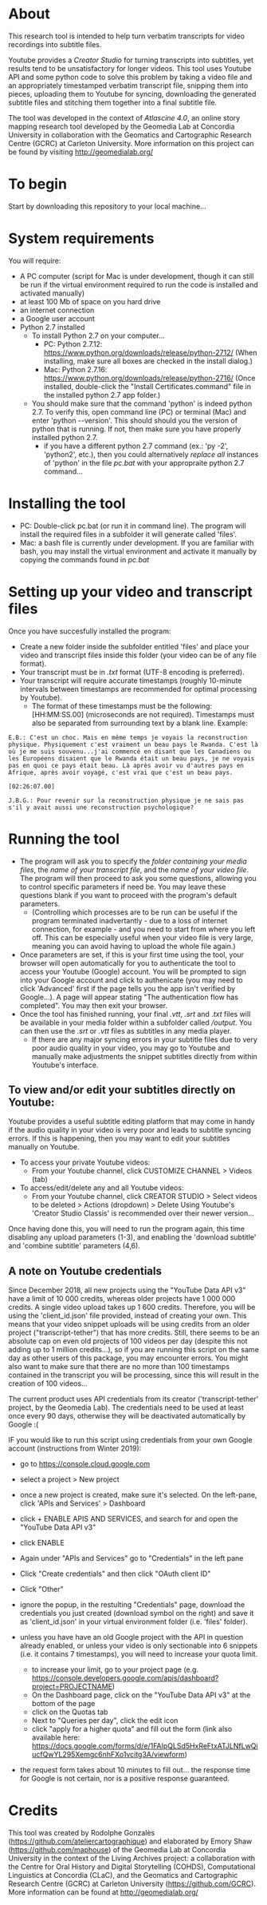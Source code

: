 About
=====

This research tool is intended to help turn verbatim transcripts for video recordings into subtitle files.

Youtube provides a *Creator Studio* for turning transcripts into subtitles, yet results tend to be unsatisfactory for longer videos. This tool uses Youtube API and some python code to solve this problem by taking a video file and an appropriately timestamped verbatim transcript file, snipping them into pieces, uploading them to Youtube for syncing, downloading the generated subtitle files and stitching them together into a final subtitle file.

The tool was developed in the context of *_Atlascine 4.0_*, an online story mapping research tool developed by the Geomedia Lab at Concordia University in collaboration with the Geomatics and Cartographic Research Centre (GCRC) at Carleton University. More information on this project can be found by visiting http://geomedialab.org/

To begin
========

Start by downloading this repository to your local machine...

System requirements
===================

You will require:
- A PC computer (script for Mac is under development, though it can still be run if the virtual environment required to run the code is installed and activated manually)
- at least 100 Mb of space on you hard drive
- an internet connection
- a Google user account
- Python 2.7 installed
	- To install Python 2.7 on your computer...
		- PC:	Python 2.7.12: https://www.python.org/downloads/release/python-2712/ (When installing, make sure all boxes are checked in the install dialog.)
		- Mac:	Python 2.7.16: https://www.python.org/downloads/release/python-2716/ (Once installed, double-click the "Install Certificates.command" file in the installed python 2.7 app folder.)
	- You should make sure that the command 'python' is indeed python 2.7. To verify this, open command line (PC) or terminal (Mac) and enter 'python --version'. This should should you the version of python that is running. If not, then make sure you have properly installed python 2.7.
		- if you have a different python 2.7 command (ex.: 'py -2', 'python2', etc.), then you could alternatively *replace all* instances of 'python' in the file *pc.bat* with your appropraite python 2.7 command...

Installing the tool
===================

- PC: Double-click pc.bat (or run it in command line). The program will install the required files in a subfolder it will generate called 'files'.
- Mac: a bash file is currently under development. If you are familiar with bash, you may install the virtual environment and activate it manually by copying the commands found in *pc.bat*

Setting up your video and transcript files
==========================================

Once you have succesfully installed the program:
- Create a new folder inside the subfolder entitled 'files' and place your video and transcript files inside this folder (your video can be of any file format).
- Your transcript must be in *.txt* format (UTF-8 encoding is preferred).
- Your transcript will require accurate timestamps (roughly 10-minute intervals between timestamps are recommended for optimal processing by Youtube).
	- The format of these timestamps must be the following: [HH:MM:SS.00] (microseconds are not required). Timestamps must also be separated from surrounding text by a blank line. Example:
```
E.B.: C'est un choc. Mais en même temps je voyais la reconstruction physique. Physiquement c'est vraiment un beau pays le Rwanda. C'est là où je me suis souvenu...j'ai commencé en disant que les Canadiens ou les Européens disaient que le Rwanda était un beau pays, je ne voyais pas en quoi ce pays était beau. Là après avoir vu d'autres pays en Afrique, après avoir voyagé, c'est vrai que c'est un beau pays.

[02:26:07.00]

J.B.G.: Pour revenir sur la reconstruction physique je ne sais pas s'il y avait aussi une reconstruction psychologique?
```

Running the tool
================

- The program will ask you to specify the *folder containing your media files*, the *name of your transcript file*, and the *name of your video file*. The program will then proceed to ask you some questions, allowing you to control specific parameters if need be. You may leave these questions blank if you want to proceed with the program's default parameters.
	- (Controlling which processes are to be run can be useful if the program terminated inadvertantly - due to a loss of internet connection, for example - and you need to start from where you left off. This can be especially useful when your video file is very large, meaning you can avoid having to upload the whole file again.)
- Once parameters are set, if this is your first time using the tool, your browser will open automatically for you to authenticate the tool to access your Youtube (Google) account. You will be prompted to sign into your Google account and click to authenicate (you may need to click 'Advanced' first if the page tells you the app isn't verified by Google...). A page will appear stating "The authentication flow has completed". You may then exit your browser.
- Once the tool has finished running, your final *.vtt*, *.srt* and *.txt* files will be available in your media folder within a subfolder called */output*. You can then use the *.srt* or *.vtt* files as subtitles in any media player.
	- If there are any major syncing errors in your subtitle files due to very poor audio quality in your video, you may go to Youtube and manually make adjustments the snippet subtitles directly from within Youtube's interface.

	

To view and/or edit your subtitles directly on Youtube:
-------------------------------------------------------

Youtube provides a useful subtitle editing platform that may come in handy if the audio quality in your video is very poor and leads to subtitle syncing errors. If this is happening, then you may want to edit your subtitles manually on Youtube.

- To access your private Youtube videos:
	- From your Youtube channel, click CUSTOMIZE CHANNEL > Videos (tab)
- To access/edit/delete any and all Youtube videos:
	- From your Youtube channel, click CREATOR STUDIO > Select videos to be deleted > Actions (dropdown) > Delete
Using Youtube's 'Creator Studio Classis' is recommended over their newer version...

Once having done this, you will need to run the program again, this time disabling any upload parameters (1-3), and enabling the 'download subtitle' and 'combine subtitle' parameters (4,6).

A note on Youtube credentials
-----------------------------

Since December 2018, all new projects using the "YouTube Data API v3" have a limit of 10 000 credits, whereas older projects have 1 000 000 credits. A single video upload takes up 1 600 credits. Therefore, you will be using the 'client_id.json' file provided, instead of creating your own. This means that your video snippet uploads will be using credits from an older project ("transcript-tether") that has more credits. Still, there seems to be an absolute cap on even old projects of 100 videos per day (despite this not adding up to 1 million credits...), so if you are running this script on the same day as other users of this package, you may encounter errors. You might also want to make sure that there are no more than 100 timestamps contained in the transcript you will be processing, since this will result in the creation of 100 videos...

The current product uses API credentials from its creator ('transcript-tether' project, by the Geomedia Lab). The credentials need to be used at least once every 90 days, otherwise they will be deactivated automatically by Google :(

IF you would like to run this script using credentials from your own Google account (instructions from Winter 2019):

- go to https://console.cloud.google.com
- select a project > New project
- once a new project is created, make sure it's selected. On the left-pane, click 'APIs and Services' > Dashboard
- click + ENABLE APIS AND SERVICES, and search for and open the "YouTube Data API v3"
- click ENABLE
- Again under "APIs and Services" go to "Credentials" in the left pane
- Click "Create credentials" and then click "OAuth client ID"
- Click "Other"
- ignore the popup, in the restulting "Credentials" page, download the credentials you just created (download symbol on the right) and save it as 'client_id.json' in your virtual environment folder (i.e. 'files' folder).

- unless you have have an old Google project with the API in question already enabled, or unless your video is only sectionable into 6 snippets (i.e. it contains 7 timestamps), you will need to increase your quota limit.
	- to increase your limit, go to your project page (e.g. https://console.developers.google.com/apis/dashboard?project=PROJECTNAME)
	- On the Dashboard page, click on the "YouTube Data API v3" at the bottom of the page
	- click on the Quotas tab
	- Next to "Queries per day", click the edit icon
	- click "apply for a higher quota" and fill out the form (link also available here: https://docs.google.com/forms/d/e/1FAIpQLSd5HxReFtxATJLNfLwQiucfQwYL295Xemgc6nhFXo1vcitg3A/viewform)
- the request form takes about 10 minutes to fill out... the response time for Google is not certain, nor is a positive response guaranteed.

Credits
=======

This tool was created by Rodolphe Gonzalès (https://github.com/ateliercartographique) and elaborated by Emory Shaw (https://github.com/maphouse) of the Geomedia Lab at Concordia University in the context of the Living Archives project: a collaboration with the Centre for Oral History and Digital Storytelling (COHDS), Computational Linguistics at Concordia (CLaC), and the Geomatics and Cartographic Research Centre (GCRC) at Carleton University (https://github.com/GCRC). More information can be found at http://geomedialab.org/